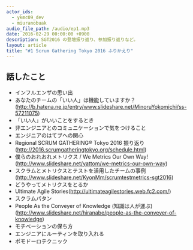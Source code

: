 ```yaml
---
actor_ids:
  - ykmc09_dev
  - miuranobuak
audio_file_path: /audio/ep1.mp3
date: 2016-02-29 00:00:00 +0900
description: SGT2016 の登壇振り返り、参加振り返りなど。
layout: article
title: "#1 Scrum Gathering Tokyo 2016 ふりかえり"
---
```


## 話したこと
- インフルエンザの思い出
- あなたのチームの「いい人」は機能していますか？(http://b.hatena.ne.jp/entry/www.slideshare.net/MinoruYokomichi/ss-57211075)
- 「いい人」がいいことをするとき
- 非エンジニアとのコミュニケーションで気をつけること
- エンジニアのはてブへの関心
- Regional SCRUM GATHERING® Tokyo 2016 振り返り(http://2016.scrumgatheringtokyo.org/schedule.html)
- 僕らのおれおれメトリクス / We Metrics Our Own Way!(http://www.slideshare.net/yattom/we-metrics-our-own-way)
- スクラムとメトリクスとテストを活用したチームの事例(http://www.slideshare.net/KyonMm/scrumtestmetrics-sgt2016)
- どうやってメトリクスをとるか
- Ultimate Agile Stories(http://ultimateagilestories.web.fc2.com/)
- スクラムパタン
- People As the Conveyer of Knowledge (知識は人が運ぶ)(http://www.slideshare.net/hiranabe/people-as-the-conveyer-of-knowledge)
- モチベーションの保ち方
- エンジニアにルーティンを取り入れる
- ポモドーロテクニック</p>